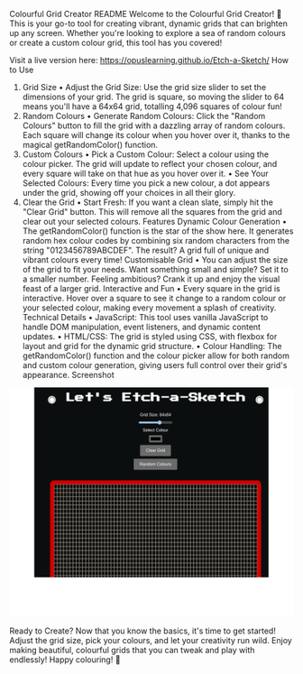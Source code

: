 Colourful Grid Creator README
Welcome to the Colourful Grid Creator! 🎨 This is your go-to tool for creating vibrant, dynamic grids that can brighten up any screen. Whether you're looking to explore a sea of random colours or create a custom colour grid, this tool has you covered!

Visit a live version here: https://opuslearning.github.io/Etch-a-Sketch/
How to Use
1. Grid Size
    • Adjust the Grid Size: Use the grid size slider to set the dimensions of your grid. The grid is square, so moving the slider to 64 means you'll have a 64x64 grid, totalling 4,096 squares of colour fun!
2. Random Colours
    • Generate Random Colours: Click the "Random Colours" button to fill the grid with a dazzling array of random colours. Each square will change its colour when you hover over it, thanks to the magical getRandomColor() function.
3. Custom Colours
    • Pick a Custom Colour: Select a colour using the colour picker. The grid will update to reflect your chosen colour, and every square will take on that hue as you hover over it.
    • See Your Selected Colours: Every time you pick a new colour, a dot appears under the grid, showing off your choices in all their glory.
4. Clear the Grid
    • Start Fresh: If you want a clean slate, simply hit the "Clear Grid" button. This will remove all the squares from the grid and clear out your selected colours.
Features
Dynamic Colour Generation
    • The getRandomColor() function is the star of the show here. It generates random hex colour codes by combining six random characters from the string "0123456789ABCDEF". The result? A grid full of unique and vibrant colours every time!
Customisable Grid
    • You can adjust the size of the grid to fit your needs. Want something small and simple? Set it to a smaller number. Feeling ambitious? Crank it up and enjoy the visual feast of a larger grid.
Interactive and Fun
    • Every square in the grid is interactive. Hover over a square to see it change to a random colour or your selected colour, making every movement a splash of creativity.
Technical Details
    • JavaScript: This tool uses vanilla JavaScript to handle DOM manipulation, event listeners, and dynamic content updates.
    • HTML/CSS: The grid is styled using CSS, with flexbox for layout and grid for the dynamic grid structure.
    • Colour Handling: The getRandomColor() function and the colour picker allow for both random and custom colour generation, giving users full control over their grid's appearance.
Screenshot


![Grid Creator Screenshot](./Etch.png)

Ready to Create?
Now that you know the basics, it's time to get started! Adjust the grid size, pick your colours, and let your creativity run wild. Enjoy making beautiful, colourful grids that you can tweak and play with endlessly!
Happy colouring! 🌈


